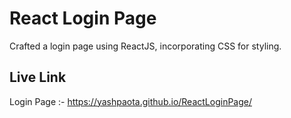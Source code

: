 # React Login Page
Crafted a login page using ReactJS, incorporating CSS for styling.

## Live Link
Login Page :- https://yashpaota.github.io/ReactLoginPage/
